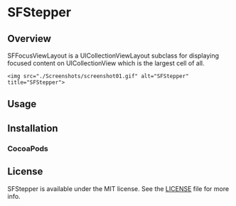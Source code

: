 # SFStepper

## Overview
SFFocusViewLayout is a UICollectionViewLayout subclass for displaying focused content on UICollectionView which is the largest cell of all.

<p align="center" >
  
	<img src="./Screenshots/screenshot01.gif" alt="SFStepper" title="SFStepper">

</p>

## Usage


## Installation

### CocoaPods


## License

SFStepper is available under the MIT license. See the [LICENSE](https://github.com/dolfalf/SFStepper/blob/master/LICENSE) file for more info.
